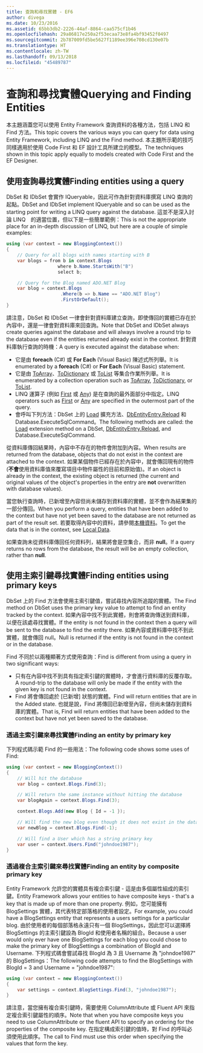 ```yaml
---
title: 查詢和尋找實體 - EF6
author: divega
ms.date: 10/23/2016
ms.assetid: 65bb3db2-2226-44af-8864-caa575cf1b46
ms.openlocfilehash: 29a86817e250a2f53ecaa73e8fa4bf93452f0497
ms.sourcegitcommit: 2b787009fd5be5627f1189ee396e708cd130e07b
ms.translationtype: HT
ms.contentlocale: zh-TW
ms.lasthandoff: 09/13/2018
ms.locfileid: "45489787"
---
```

# <a name="querying-and-finding-entities"></a><span data-ttu-id="6ef49-102">查詢和尋找實體</span><span class="sxs-lookup"><span data-stu-id="6ef49-102">Querying and Finding Entities</span></span>
<span data-ttu-id="6ef49-103">本主題涵蓋您可以使用 Entity Framework 查詢資料的各種方法，包括 LINQ 和 Find 方法。</span><span class="sxs-lookup"><span data-stu-id="6ef49-103">This topic covers the various ways you can query for data using Entity Framework, including LINQ and the Find method.</span></span> <span data-ttu-id="6ef49-104">本主題所示範的技巧同樣適用於使用 Code First 和 EF 設計工具所建立的模型。</span><span class="sxs-lookup"><span data-stu-id="6ef49-104">The techniques shown in this topic apply equally to models created with Code First and the EF Designer.</span></span>  

## <a name="finding-entities-using-a-query"></a><span data-ttu-id="6ef49-105">使用查詢尋找實體</span><span class="sxs-lookup"><span data-stu-id="6ef49-105">Finding entities using a query</span></span>  

<span data-ttu-id="6ef49-106">DbSet 和 IDbSet 會實作 IQueryable，因此可作為針對資料庫撰寫 LINQ 查詢的起點。</span><span class="sxs-lookup"><span data-stu-id="6ef49-106">DbSet and IDbSet implement IQueryable and so can be used as the starting point for writing a LINQ query against the database.</span></span> <span data-ttu-id="6ef49-107">這並不是深入討論 LINQ　的適當位置，但以下是一些簡單範例：</span><span class="sxs-lookup"><span data-stu-id="6ef49-107">This is not the appropriate place for an in-depth discussion of LINQ, but here are a couple of simple examples:</span></span>  

``` csharp
using (var context = new BloggingContext())
{
    // Query for all blogs with names starting with B
    var blogs = from b in context.Blogs
                   where b.Name.StartsWith("B")
                   select b;

    // Query for the Blog named ADO.NET Blog
    var blog = context.Blogs
                    .Where(b => b.Name == "ADO.NET Blog")
                    .FirstOrDefault();
}
```  

<span data-ttu-id="6ef49-108">請注意，DbSet 和 IDbSet 一律會針對資料庫建立查詢，即使傳回的實體已存在於內容中，還是一律會對資料庫來回查詢。</span><span class="sxs-lookup"><span data-stu-id="6ef49-108">Note that DbSet and IDbSet always create queries against the database and will always involve a round trip to the database even if the entities returned already exist in the context.</span></span> <span data-ttu-id="6ef49-109">針對資料庫執行查詢的時機：</span><span class="sxs-lookup"><span data-stu-id="6ef49-109">A query is executed against the database when:</span></span>  

- <span data-ttu-id="6ef49-110">它是由 **foreach** (C#) 或 **For Each** (Visual Basic) 陳述式所列舉。</span><span class="sxs-lookup"><span data-stu-id="6ef49-110">It is enumerated by a **foreach** (C#) or **For Each** (Visual Basic) statement.</span></span>  
- <span data-ttu-id="6ef49-111">它是由 [ToArray](https://msdn.microsoft.com/library/bb298736)、[ToDictionary](https://msdn.microsoft.com/library/system.linq.enumerable.todictionary) 或 [ToList](https://msdn.microsoft.com/library/bb342261) 等集合作業所列舉。</span><span class="sxs-lookup"><span data-stu-id="6ef49-111">It is enumerated by a collection operation such as [ToArray](https://msdn.microsoft.com/library/bb298736), [ToDictionary](https://msdn.microsoft.com/library/system.linq.enumerable.todictionary), or [ToList](https://msdn.microsoft.com/library/bb342261).</span></span>  
- <span data-ttu-id="6ef49-112">LINQ 運算子 (例如 [First](https://msdn.microsoft.com/library/bb291976) 或 [Any](https://msdn.microsoft.com/library/bb337697)) 是在查詢的最外面部分中指定。</span><span class="sxs-lookup"><span data-stu-id="6ef49-112">LINQ operators such as [First](https://msdn.microsoft.com/library/bb291976) or [Any](https://msdn.microsoft.com/library/bb337697) are specified in the outermost part of the query.</span></span>  
- <span data-ttu-id="6ef49-113">會呼叫下列方法：DbSet 上的 [Load](https://msdn.microsoft.com/library/system.data.entity.dbextensions.load) 擴充方法、[DbEntityEntry.Reload](https://msdn.microsoft.com/library/system.data.entity.infrastructure.dbentityentry.reload.aspx) 和 Database.ExecuteSqlCommand。</span><span class="sxs-lookup"><span data-stu-id="6ef49-113">The following methods are called: the [Load](https://msdn.microsoft.com/library/system.data.entity.dbextensions.load) extension method on a DbSet, [DbEntityEntry.Reload](https://msdn.microsoft.com/library/system.data.entity.infrastructure.dbentityentry.reload.aspx), and Database.ExecuteSqlCommand.</span></span>  

<span data-ttu-id="6ef49-114">從資料庫傳回結果時，內容中不存在的物件會附加到內容。</span><span class="sxs-lookup"><span data-stu-id="6ef49-114">When results are returned from the database, objects that do not exist in the context are attached to the context.</span></span> <span data-ttu-id="6ef49-115">如果某個物件已經存在於內容中，就會傳回現有的物件 (**不會**使用資料庫值來覆寫項目中物件屬性的目前和原始值)。</span><span class="sxs-lookup"><span data-stu-id="6ef49-115">If an object is already in the context, the existing object is returned (the current and original values of the object's properties in the entry are **not** overwritten with database values).</span></span>  

<span data-ttu-id="6ef49-116">當您執行查詢時，已新增至內容但尚未儲存到資料庫的實體，並不會作為結果集的一部分傳回。</span><span class="sxs-lookup"><span data-stu-id="6ef49-116">When you perform a query, entities that have been added to the context but have not yet been saved to the database are not returned as part of the result set.</span></span> <span data-ttu-id="6ef49-117">若要取得內容中的資料，請參閱[本機資料](~/ef6/querying/local-data.md)。</span><span class="sxs-lookup"><span data-stu-id="6ef49-117">To get the data that is in the context, see [Local Data](~/ef6/querying/local-data.md).</span></span>  

<span data-ttu-id="6ef49-118">如果查詢未從資料庫傳回任何資料列，結果將會是空集合，而非 **null**。</span><span class="sxs-lookup"><span data-stu-id="6ef49-118">If a query returns no rows from the database, the result will be an empty collection, rather than **null**.</span></span>  

## <a name="finding-entities-using-primary-keys"></a><span data-ttu-id="6ef49-119">使用主索引鍵尋找實體</span><span class="sxs-lookup"><span data-stu-id="6ef49-119">Finding entities using primary keys</span></span>  

<span data-ttu-id="6ef49-120">DbSet 上的 Find 方法會使用主索引鍵值，嘗試尋找內容所追蹤的實體。</span><span class="sxs-lookup"><span data-stu-id="6ef49-120">The Find method on DbSet uses the primary key value to attempt to find an entity tracked by the context.</span></span> <span data-ttu-id="6ef49-121">如果內容中找不到此實體，則會將查詢傳送到資料庫，以便在該處尋找實體。</span><span class="sxs-lookup"><span data-stu-id="6ef49-121">If the entity is not found in the context then a query will be sent to the database to find the entity there.</span></span> <span data-ttu-id="6ef49-122">如果內容或資料庫中找不到此實體，就會傳回 null。</span><span class="sxs-lookup"><span data-stu-id="6ef49-122">Null is returned if the entity is not found in the context or in the database.</span></span>  

<span data-ttu-id="6ef49-123">Find 不同於以兩種顯著方式使用查詢：</span><span class="sxs-lookup"><span data-stu-id="6ef49-123">Find is different from using a query in two significant ways:</span></span>  

- <span data-ttu-id="6ef49-124">只有在內容中找不到具有指定索引鍵的實體時，才會進行資料庫的反覆存取。</span><span class="sxs-lookup"><span data-stu-id="6ef49-124">A round-trip to the database will only be made if the entity with the given key is not found in the context.</span></span>  
- <span data-ttu-id="6ef49-125">Find 將會傳回處於 [已新增] 狀態的實體。</span><span class="sxs-lookup"><span data-stu-id="6ef49-125">Find will return entities that are in the Added state.</span></span> <span data-ttu-id="6ef49-126">也就是說，Find 將傳回已新增至內容，但尚未儲存到資料庫的實體。</span><span class="sxs-lookup"><span data-stu-id="6ef49-126">That is, Find will return entities that have been added to the context but have not yet been saved to the database.</span></span>  
### <a name="finding-an-entity-by-primary-key"></a><span data-ttu-id="6ef49-127">透過主索引鍵來尋找實體</span><span class="sxs-lookup"><span data-stu-id="6ef49-127">Finding an entity by primary key</span></span>  

<span data-ttu-id="6ef49-128">下列程式碼示範 Find 的一些用法：</span><span class="sxs-lookup"><span data-stu-id="6ef49-128">The following code shows some uses of Find:</span></span>  

``` csharp
using (var context = new BloggingContext())
{
    // Will hit the database
    var blog = context.Blogs.Find(3);

    // Will return the same instance without hitting the database
    var blogAgain = context.Blogs.Find(3);

    context.Blogs.Add(new Blog { Id = -1 });

    // Will find the new blog even though it does not exist in the database
    var newBlog = context.Blogs.Find(-1);

    // Will find a User which has a string primary key
    var user = context.Users.Find("johndoe1987");
}
```  

### <a name="finding-an-entity-by-composite-primary-key"></a><span data-ttu-id="6ef49-129">透過複合主索引鍵來尋找實體</span><span class="sxs-lookup"><span data-stu-id="6ef49-129">Finding an entity by composite primary key</span></span>  

<span data-ttu-id="6ef49-130">Entity Framework 允許您的實體具有複合索引鍵 - 這是由多個屬性組成的索引鍵。</span><span class="sxs-lookup"><span data-stu-id="6ef49-130">Entity Framework allows your entities to have composite keys - that's a key that is made up of more than one property.</span></span> <span data-ttu-id="6ef49-131">例如，您可能擁有 BlogSettings 實體，其代表特定部落格的使用者設定。</span><span class="sxs-lookup"><span data-stu-id="6ef49-131">For example, you could have a BlogSettings entity that represents a users settings for a particular blog.</span></span> <span data-ttu-id="6ef49-132">由於使用者的每個部落格永遠只有一個 BlogSettings，因此您可以選擇將 BlogSettings 的主索引鍵設為 BlogId 和使用者名稱的組合。</span><span class="sxs-lookup"><span data-stu-id="6ef49-132">Because a user would only ever have one BlogSettings for each blog you could chose to make the primary key of BlogSettings a combination of BlogId and Username.</span></span> <span data-ttu-id="6ef49-133">下列程式碼會嘗試尋找 BlogId 為 3 且 Username 為 "johndoe1987" 的 BlogSettings：</span><span class="sxs-lookup"><span data-stu-id="6ef49-133">The following code attempts to find the BlogSettings with BlogId = 3 and Username = "johndoe1987":</span></span>  

``` csharp  
using (var context = new BloggingContext())
{
    var settings = context.BlogSettings.Find(3, "johndoe1987");
}
```  

<span data-ttu-id="6ef49-134">請注意，當您擁有複合索引鍵時，需要使用 ColumnAttribute 或 Fluent API 來指定複合索引鍵屬性的順序。</span><span class="sxs-lookup"><span data-stu-id="6ef49-134">Note that when you have composite keys you need to use ColumnAttribute or the fluent API to specify an ordering for the properties of the composite key.</span></span> <span data-ttu-id="6ef49-135">在指定構成索引鍵的值時，對 Find 的呼叫必須使用此順序。</span><span class="sxs-lookup"><span data-stu-id="6ef49-135">The call to Find must use this order when specifying the values that form the key.</span></span>  
